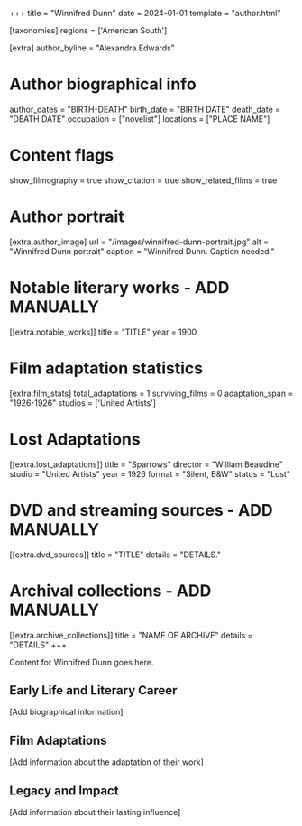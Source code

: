 +++
title = "Winnifred Dunn"
date = 2024-01-01
template = "author.html"

[taxonomies]
regions = ['American South']

[extra]
author_byline = "Alexandra Edwards"

# Author biographical info
author_dates = "BIRTH-DEATH"
birth_date = "BIRTH DATE"
death_date = "DEATH DATE"
occupation = ["novelist"]
locations = ["PLACE NAME"]

# Content flags
show_filmography = true
show_citation = true
show_related_films = true

# Author portrait
[extra.author_image]
url = "/images/winnifred-dunn-portrait.jpg"
alt = "Winnifred Dunn portrait"
caption = "Winnifred Dunn. Caption needed."

# Notable literary works - ADD MANUALLY
[[extra.notable_works]]
title = "TITLE"
year = 1900

# Film adaptation statistics
[extra.film_stats]
total_adaptations = 1
surviving_films = 0
adaptation_span = "1926-1926"
studios = ['United Artists']
# Lost Adaptations
[[extra.lost_adaptations]]
title = "Sparrows"
director = "William Beaudine"
studio = "United Artists"
year = 1926
format = "Silent, B&W"
status = "Lost"


# DVD and streaming sources - ADD MANUALLY
[[extra.dvd_sources]]
title = "TITLE"
details = "DETAILS."

# Archival collections - ADD MANUALLY
[[extra.archive_collections]]
title = "NAME OF ARCHIVE"
details = "DETAILS"
+++

Content for Winnifred Dunn goes here. 

## Early Life and Literary Career

[Add biographical information]

## Film Adaptations

[Add information about the adaptation of their work]

## Legacy and Impact

[Add information about their lasting influence]
